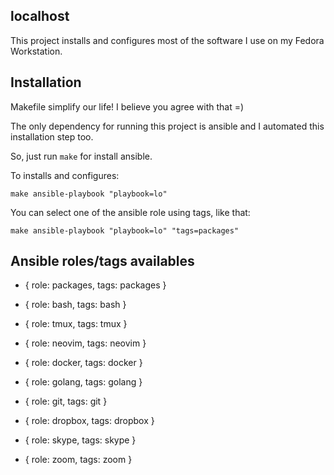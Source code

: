 localhost
---

This project installs and configures most of the software I use on my Fedora Workstation.

## Installation

Makefile simplify our life! I believe you agree with that =)

The only dependency for running this project is ansible and I automated this installation step too.

So, just run `make` for install ansible.

To installs and configures:

```shell
make ansible-playbook "playbook=lo"
```

You can select one of the ansible role using tags, like that:

```shell
make ansible-playbook "playbook=lo" "tags=packages"
```

## Ansible roles/tags availables

- { role: packages, tags: packages }

- { role: bash, tags: bash }

- { role: tmux, tags: tmux }

- { role: neovim, tags: neovim }

- { role: docker, tags: docker }

- { role: golang, tags: golang }

- { role: git, tags: git }

- { role: dropbox, tags: dropbox }

- { role: skype, tags: skype }

- { role: zoom, tags: zoom }
